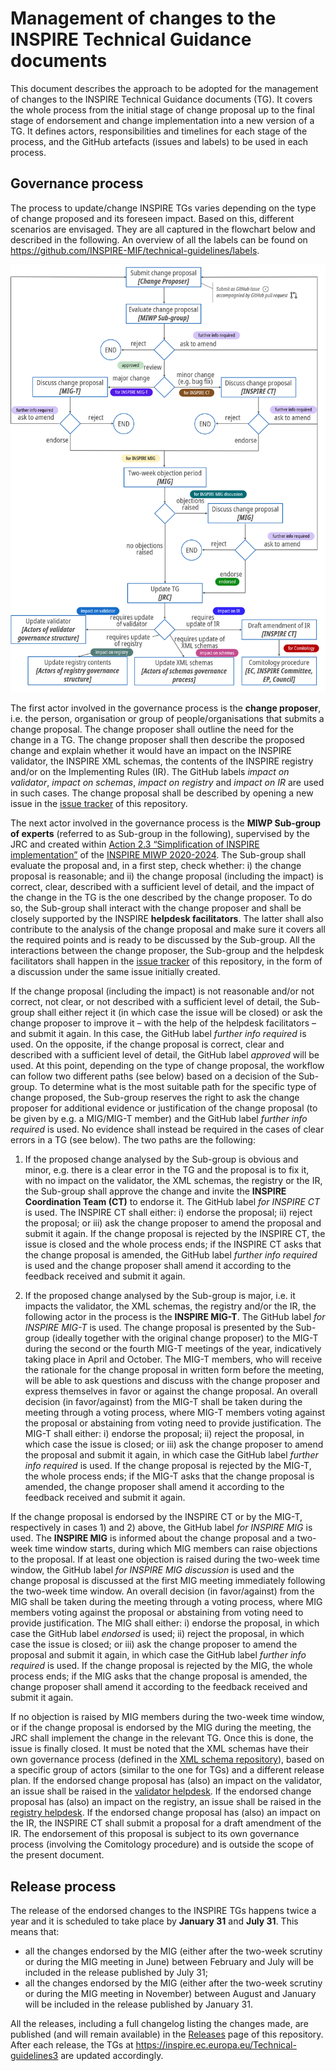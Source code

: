 # Management of changes to the INSPIRE Technical Guidance documents

This document describes the approach to be adopted for the management of changes to the INSPIRE Technical Guidance documents (TG). It covers the whole process from the initial stage of change proposal up to the final stage of endorsement and change implementation into a new version of a TG. It defines actors, responsibilities and timelines for each stage of the process, and the GitHub artefacts (issues and labels) to be used in each process.

## Governance process

The process to update/change INSPIRE TGs varies depending on the type of change proposed and its foreseen impact. Based on this, different scenarios are envisaged. They are all captured in the flowchart below and described in the following. An overview of all the labels can be found on https://github.com/INSPIRE-MIF/technical-guidelines/labels.

<img src="workflow.png?raw=true" width="800" alt="Workflow">

The first actor involved in the governance process is the **change proposer**, i.e. the person, organisation or group of people/organisations that submits a change proposal. The change proposer shall outline the need for the change in a TG. The change proposer shall then describe the proposed change and explain whether it would have an impact on the INSPIRE validator, the INSPIRE XML schemas, the contents of the INSPIRE registry and/or on the Implementing Rules (IR). The GitHub labels _impact on validator_, _impact on schemas_, _impact on registry_ and _impact on IR_ are used in such cases. The change proposal shall be described by opening a new issue in the [issue tracker](https://github.com/INSPIRE-MIF/technical-guidelines/issues) of this repository.

The next actor involved in the governance process is the **MIWP Sub-group of experts** (referred to as Sub-group in the following), supervised by the JRC and created within [Action 2.3 “Simplification of INSPIRE implementation”](https://webgate.ec.europa.eu/fpfis/wikis/display/InspireMIG/Action+2.3+Simplification+of+INSPIRE+implementation) of the [INSPIRE MIWP 2020-2024](https://webgate.ec.europa.eu/fpfis/wikis/display/InspireMIG/INSPIRE+work+programme+2021-24). The Sub-group shall evaluate the proposal and, in a first step, check whether: i) the change proposal is reasonable; and ii) the change proposal (including the impact) is correct, clear, described with a sufficient level of detail, and the impact of the change in the TG is the one described by the change proposer. To do so, the Sub-group shall interact with the change proposer and shall be closely supported by the INSPIRE **helpdesk facilitators**. The latter shall also contribute to the analysis of the change proposal and make sure it covers all the required points and is ready to be discussed by the Sub-group. All the interactions between the change proposer, the Sub-group and the helpdesk facilitators shall happen in the [issue tracker](https://github.com/INSPIRE-MIF/technical-guidelines/issues) of this repository, in the form of a discussion under the same issue initially created.

If the change proposal (including the impact) is not reasonable and/or not correct, not clear, or not described with a sufficient level of detail, the Sub-group shall either reject it (in which case the issue will be closed) or ask the change proposer to improve it – with the help of the helpdesk facilitators – and submit it again. In this case, the GitHub label _further info required_ is used. On the opposite, if the change proposal is correct, clear and described with a sufficient level of detail, the GitHub label _approved_ will be used. At this point, depending on the type of change proposal, the workflow can follow two different paths (see below) based on a decision of the Sub-group. To determine what is the most suitable path for the specific type of change proposed, the Sub-group reserves the right to ask the change proposer for additional evidence or justification of the change proposal (to be given by e.g. a MIG/MIG-T member) and the GitHub label _further info required_ is used. No evidence shall instead be required in the cases of clear errors in a TG (see below). The two paths are the following:

1) If the proposed change analysed by the Sub-group is obvious and minor, e.g. there is a clear error in the TG and the proposal is to fix it, with no impact on the validator, the XML schemas, the registry or the IR, the Sub-group shall approve the change and invite the **INSPIRE Coordination Team (CT)** to endorse it. The GitHub label _for INSPIRE CT_ is used. The INSPIRE CT shall either: i) endorse the proposal; ii) reject the proposal; or iii) ask the change proposer to amend the proposal and submit it again. If the change proposal is rejected by the INSPIRE CT, the issue is closed and the whole process ends; if the INSPIRE CT asks that the change proposal is amended, the GitHub label _further info required_ is used and the change proposer shall amend it according to the feedback received and submit it again.
 
2) If the proposed change analysed by the Sub-group is major, i.e. it impacts the validator, the XML schemas, the registry and/or the IR, the following actor in the process is the **INSPIRE MIG-T**. The GitHub label _for INSPIRE MIG-T_ is used. The change proposal is presented by the Sub-group (ideally together with the original change proposer) to the MIG-T during the second or the fourth MIG-T meetings of the year, indicatively taking place in April and October. The MIG-T members, who will receive the rationale for the change proposal in written form before the meeting, will be able to ask questions and discuss with the change proposer and express themselves in favor or against the change proposal. An overall decision (in favor/against) from the MIG-T shall be taken during the meeting through a voting process, where MIG-T members voting against the proposal or abstaining from voting need to provide justification. The MIG-T shall either: i) endorse the proposal; ii) reject the proposal, in which case the issue is closed; or iii) ask the change proposer to amend the proposal and submit it again, in which case the GitHub label _further info required_ is used. If the change proposal is rejected by the MIG-T, the whole process ends; if the MIG-T asks that the change proposal is amended, the change proposer shall amend it according to the feedback received and submit it again. 

If the change proposal is endorsed by the INSPIRE CT or by the MIG-T, respectively in cases 1) and 2) above, the GitHub label _for INSPIRE MIG_ is used. The **INSPIRE MIG** is informed about the change proposal and a two-week time window starts, during which MIG members can raise objections to the proposal. If at least one objection is raised during the two-week time window, the GitHub label _for INSPIRE MIG discussion_ is used and the change proposal is discussed at the first MIG meeting immediately following the two-week time window. An overall decision (in favor/against) from the MIG shall be taken during the meeting through a voting process, where MIG members voting against the proposal or abstaining from voting need to provide justification. The MIG shall either: i) endorse the proposal, in which case the GitHub label _endorsed_ is used; ii) reject the proposal, in which case the issue is closed; or iii) ask the change proposer to amend the proposal and submit it again, in which case the GitHub label _further info required_ is used. If the change proposal is rejected by the MIG, the whole process ends; if the MIG asks that the change proposal is amended, the change proposer shall amend it according to the feedback received and submit it again.

If no objection is raised by MIG members during the two-week time window, or if the change proposal is endorsed by the MIG during the meeting, the JRC shall implement the change in the relevant TG. Once this is done, the issue is finally closed. It must be noted that the XML schemas have their own governance process (defined in the [XML schema repository](https://github.com/INSPIRE-MIF/application-schemas)), based on a specific group of actors (similar to the one for TGs) and a different release plan. If the endorsed change proposal has (also) an impact on the validator, an issue shall be raised in the [validator helpdesk](https://github.com/INSPIRE-MIF/helpdesk-validator). If the endorsed change proposal has (also) an impact on the registry, an issue shall be raised in the [registry helpdesk](https://github.com/INSPIRE-MIF/helpdesk-registry). If the endorsed change proposal has (also) an impact on the IR, the INSPIRE CT shall submit a proposal for a draft amendment of the IR. The endorsement of this proposal is subject to its own governance process (involving the Comitology procedure) and is outside the scope of the present document.

## Release process

The release of the endorsed changes to the INSPIRE TGs happens twice a year and it is scheduled to take place by **January 31** and **July 31**. This means that:

* all the changes endorsed by the MIG (either after the two-week scrutiny or during the MIG meeting in June) between February and July will be included in the release published by July 31;
* all the changes endorsed by the MIG (either after the two-week scrutiny or during the MIG meeting in November) between August and January will be included in the release published by January 31.

All the releases, including a full changelog listing the changes made, are published (and will remain available) in the [Releases](https://github.com/INSPIRE-MIF/technical-guidelines/releases) page of this repository. After each release, the TGs at https://inspire.ec.europa.eu/Technical-guidelines3 are updated accordingly.